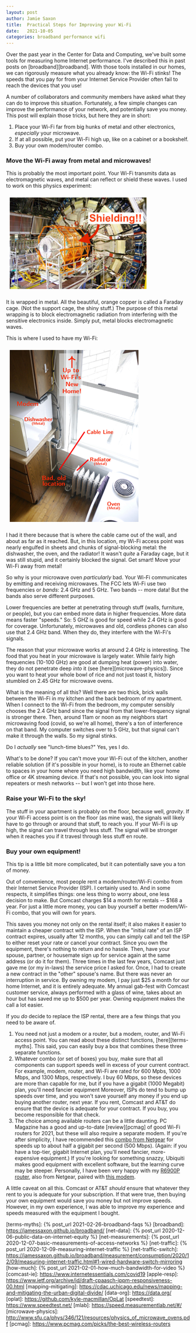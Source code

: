 ```yaml
---
layout: post
author: Jamie Saxon
title:  Practical Steps for Improving your Wi-Fi
date:   2021-10-05
categories: broadband performance wifi
---
```


Over the past year in the Center for Data and Computing, 
  we've built some tools for measuring home Internet performance.
I've described this in past posts on [broadband][broadband].
With those tools installed in our homes,
  we can rigorously measure what you already know:
  the Wi-Fi stinks!
The speeds that you pay for from your Internet Service Provider
  often fail to reach the devices that you use!

A number of collaborators and community members have asked
  what they can do to improve this situation.
Fortunately, a few simple changes
  can improve the performance of your network,
  and potentially save you money.
This post will explain those tricks,
  but here they are in short:

1. Place your Wi-Fi far from big hunks of metal and other electronics, _especially_ your microwave.
2. If at all possible, put your Wi-Fi high up, like on a cabinet or a bookshelf.
3. Buy your own modem/router combo.

### Move the Wi-Fi away from metal and microwaves!

This is probably the most important point.
Your Wi-Fi transmits data as electromagnetic waves,
  and metal can reflect or shield these waves.
I used to work on this physics experiment:

<img src="/assets/img/trt_annotated.jpg" alt="Transition Radiation Tracker" style="padding:10px" height=250px class=center />

It is wrapped in metal.
All the beautiful, orange copper is called a Faraday cage.
(Not the support cage, the shiny stuff.)
The purpose of this metal wrapping 
  is to block electromagnetic radiation
  from interfering with the sensitive electronics inside.
Simply put, metal blocks electromagnetic waves.

This is where I used to have my Wi-Fi:

<img src="/assets/img/wifi_placement.jpg" alt="Old placement" style="padding:10px" height=470px class=center />

I had it there because that is where the cable came out of the wall,
  and about as far as it reached.
But, in this location, my Wi-Fi access point
  was nearly engulfed in sheets and chunks of signal-blocking metal:
  the dishwasher, the oven, and the radiator!
It wasn't _quite_ a Faraday cage, but it was still stupid,
  and it certainly blocked the signal.
Get smart!  Move your Wi-Fi away from metal!

So why is your microwave oven _particularly_ bad.
Your Wi-Fi communicates by emitting and receiving microwaves.
The FCC lets Wi-Fi use two frequencies or _bands_:
  2.4&nbsp;GHz and 5&nbsp;GHz.
Two bands -- more data!
But the bands also serve different purposes.

Lower frequencies are better at penetrating through stuff
  (walls, furniture, or people),
  but you can embed more data in higher frequencies.
More data means faster "speeds."
So: 5&nbsp;GHZ is good for speed
  while 2.4&nbsp;GHz is good for coverage.
Unfortunately,
  microwaves and old, cordless phones 
  can also use that 2.4&nbsp;GHz band.
When they do, they interfere with the Wi-Fi's signals.

The reason that your 
  microwave works at around 2.4 GHz is interesting.
The food that you heat in your microwave is largely water.
While fairly high frequencies (10-100&nbsp;GHz)
  are good at dumping heat (power) into water,
  they do not penetrate deep _into_ it (see [here][microwave-physics]).
Since you want to heat your whole bowl of rice
  and not just toast it,
  history stumbled on 2.45&nbsp;GHz for microwave ovens.

What is the meaning of all this?
Well there are two thick, brick walls
  between the Wi-Fi in my kitchen
  and the back bedroom of my apartment.
When I connect to the Wi-Fi from the bedroom,
  my computer sensibly chooses the 2.4&nbsp;GHz band 
  since the signal from that lower-frequency signal
  is stronger there.
Then, around 11am or noon
  as my neighbors start microwaving food (covid, so we're all home),
  there's a ton of interference on that band.
My computer switches over to 5&nbsp;GHz, 
  but that signal can't make it through the walls.
So my signal stinks.

Do I _actually_ see "lunch-time blues?"
Yes, yes I do.

What's to be done?
If you can't move your Wi-Fi out of the kitchen,
  another reliable solution
  (if it's possible in your home),
  is to route an Ethernet cable to spaces
    in your home where you need high bandwidth,
    like your home office or 4K streaming device.
If that's not possible, you can look
  into signal repeaters or mesh networks -- 
  but I won't get into those here.

### Raise your Wi-Fi to the sky!

The stuff in your apartment is probably on the floor,
  because well, _gravity_.
If your Wi-Fi access point is on the floor (as mine was),
  the signals will likely have to go through or around that stuff,
  to reach you.
If your Wi-Fi is up high, 
  the signal can travel through less stuff.
The signal will be stronger when it reaches you
  if it travesl through less stuff en route.

### Buy your own equipment!

This tip is a little bit more complicated,
  but it can potentially save you a ton of money.

Out of convenience,
  most people rent a modem/router/Wi-Fi combo
  from their Internet Service Provider (ISP).
I certainly used to.
And in some respects, it simplifies things:
  one less thing to worry about,
  one less decision to make.
But Comcast charges $14 a month for rentals -- $168 a year.
For just a little more money, 
  you can buy yourself a better modem/Wi-Fi combo, 
  that you will own for years.

This saves you money not only on the rental itself;
  it also makes it easier to maintain a cheaper contract with the ISP.
When the "initial rate" of an ISP contract expires,
  usually after 12 months,
  you can simply call and tell the ISP
  to either reset your rate or cancel your contract.
Since you own the equipment,
  there's nothing to return and no hassle.
Then, have your spouse, partner, or housemate 
  sign up for service again at the same address
  (or do it for them).
Three times in the last few years,
  Comcast just gave me (or my in-laws) the service price I asked for.
Once, 
  I had to create a new contract in the "other" spouse's name.
But there was never an interruption in service.
By owning my modem, I pay just $25 a month
  for our home Internet, and it is entirely adequate.
My annual gab-fest with Comcast customer service,
  always performed with a glass of wine,
  takes about an hour but has saved me up to $500 per year.
Owning equipment makes the call a lot easier.

If you _do_ decide to replace the ISP rental,
  there are a few things that you need to be aware of.

1. You need not just a modem or a router,
     but a modem, router, and Wi-Fi access point.
   You can read about these distinct functions, [here][terms-myths].
   This said, you can easily buy a box that combines these three separate functions.
2. Whatever combo (or set of boxes) you buy,
    make sure that all components can support speeds
    well in excess of your current contract.
   For example, modem, router, and Wi-Fi
     are rated for 600 Mpbs, 1000 Mbps, and 1300 Mbps,
     respectively.
   I buy 60 Mbps, so these devices are more than capable
     for me, but if you have a gigabit (1000 Megabit)
     plan, you'll need fancier equipment
   Moreover, ISPs do tend to bump up speeds over time, and 
     you won't save yourself any money
     if you end up buying another router, next year.
   If you rent, 
     Comcast and AT&T do ensure that the device
     is adequate for your contract.
   If you buy, you become responsible for that check.
3. The choice among available routers can be a little daunting.
   PC Magazine has a good and up-to-date
    [review][pcmag] of good Wi-Fi routers for 2021, 
    but these will also require a separate modem.
   If you're after simplicity, I have recommended
     this [combo from Netgear][netgear]
     for speeds up to about half a gigabit per second (500&nbsp;Mbps).
   (Again: if you have a top-tier, gigabit Internet plan,
    you'll need fancier, more-expensive equipment.)
   If you're looking for something snazzy,
     Ubiquiti makes good equipment with excellent software,
     but the learning curve may be steeper.
   Personally, I have been very happy with my [R6900P router][my-router],
     also from Netgear, paired with [this modem][my-modem].

A little caveat on all this.
Comcast or AT&T _should_
  ensure that whatever they rent to you is adequate for your subscription.
If that were true, then buying your own equipment
  would save you money but not improve speeds.
However, in my own experience,
  I was able to improve my experience and speeds measured 
  with the equipment I bought.


[my-modem]:           https://www.amazon.com/gp/product/B06XH46MWW/
[my-router]:          https://www.amazon.com/gp/product/B07C65K9H9/
[netgear]:            https://www.amazon.com/NETGEAR-Nighthawk-Certified-Xfinity-Spectrum/dp/B00ZUPOF7Y/
[terms-myths]:        {% post_url 2021-02-26-broadband-faqs %}
[broadband]:          https://jamessaxon.github.io/broadband/
[net-data]:           {% post_url 2020-12-06-public-data-on-internet-equity %}
[net-measurements]:   {% post_url 2020-12-07-basic-measurements-of-access-networks %}
[net-traffic]:        {% post_url 2020-12-09-measuring-internet-traffic %}
[net-traffic-switch]: https://jamessaxon.github.io/broadband/measurement/consumption/2020/12/09/measuring-internet-traffic.html#1-wired-hardware-switch-mirroring
[how-much]:           {% post_url 2021-02-01-how-much-bandwidth-for-video %}
[comcast-ie]:         https://www.internetessentials.com/covid19
[apple-resp]:         https://www.ietf.org/archive/id/draft-cpaasch-ippm-responsiveness-00.html
[mapping-mitigating]: https://cdac.uchicago.edu/news/mapping-and-mitigating-the-urban-digital-divide/
[data-org]:           https://data.org/
[oplat]:              https://github.com/kyle-macmillan/OpLat
[speedtest]:          https://www.speedtest.net/
[mlab]:               https://speed.measurementlab.net/#/
[microwave-physics]:  http://www.sfu.ca/phys/346/121/resources/physics_of_microwave_ovens.pdf
[pcmag]:              https://www.pcmag.com/picks/the-best-wireless-routers



